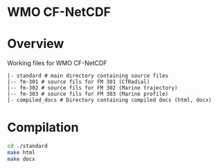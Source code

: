 WMO CF-NetCDF
==
Overview
===
Working files for WMO CF-NetCDF
```
|- standard # main directory containing source files
|-- fm-301 # source fils for FM 301 (CfRadial)
|-- fm-302 # source fils for FM 302 (Marine trajectory) 
|-- fm-303 # source fils for FM 303 (Marine profile)
|- compiled_docs # Directory containing compiled docs (html, docx)
```
Compilation
===
````bash
cd ./standard
make html
make docx
````

